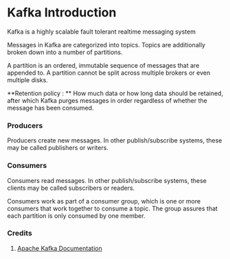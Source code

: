 # Kafka Introduction

Kafka is a highly scalable fault tolerant realtime messaging system

Messages in Kafka are categorized into topics. Topics are additionally broken down into a number of partitions.

A partition is an ordered, immutable sequence of messages that are appended to. A partition cannot be split across multiple brokers or even multiple disks.


**Retention policy : ** How much data or how long data should be retained, after which Kafka purges messages in order regardless of whether the message has been consumed.

### Producers

Producers create new messages. In other publish/subscribe systems, these may be called publishers or writers.


### Consumers

Consumers read messages. In other publish/subscribe systems, these clients may be called subscribers or readers.

Consumers work as part of a consumer group, which is one or more consumers that work together to consume a topic. The group assures that each partition is only consumed by one member.

### Credits

1. [Apache Kafka Documentation](https://kafka.apache.org/documentation/)